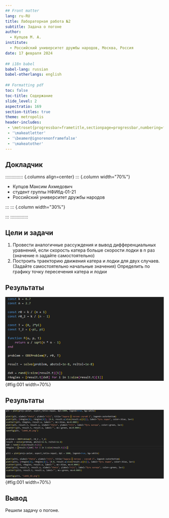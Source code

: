 ```yaml
---
## Front matter
lang: ru-RU
title: Лабораторная работа №2
subtitle: Задача о погоне
author:
  - Купцов М. А.
institute:
  - Российский университет дружбы народов, Москва, Россия
date: 17 февраля 2024

## i18n babel
babel-lang: russian
babel-otherlangs: english

## Formatting pdf
toc: false
toc-title: Содержание
slide_level: 2
aspectratio: 169
section-titles: true
theme: metropolis
header-includes:
 - \metroset{progressbar=frametitle,sectionpage=progressbar,numbering=fraction}
 - '\makeatletter'
 - '\beamer@ignorenonframefalse'
 - '\makeatother'
---
```


## Докладчик

:::::::::::::: {.columns align=center}
::: {.column width="70%"}

  * Купцов Максим Ахмедович
  * студент группы НФИбд-01-21
  * Российский университет дружбы народов

:::
::: {.column width="30%"}

:::
::::::::::::::

## Цели и задачи

1. Провести аналогичные рассуждения и вывод дифференциальных уравнений,
если скорость катера больше скорости лодки в n раз (значение n задайте
самостоятельно)
2. Построить траекторию движения катера и лодки для двух случаев. (Задайте
самостоятельно начальные значения)
Определить по графику точку пересечения катера и лодки

## Результаты

![Подстановка констант](image/1.png){#fig:001 width=70%}

## Результаты

![Построение графиков](image/2.png){#fig:001 width=70%}

## Вывод

Решили задачу о погоне.
